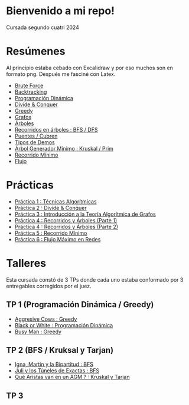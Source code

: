 # Bienvenido a mi repo!
Cursada segundo cuatri 2024

# Resúmenes
Al principio estaba cebado con Excalidraw y por eso muchos son en formato png. Después me fasciné con Latex.
- [Brute Force](https://github.com/ToniusRetonius/Sistemas-Operativos/tree/main/Pr%C3%A1ctica/P6%20-%20Seguridad)
- [Backtracking](https://github.com/ToniusRetonius/AlgoIII/blob/main/Res%C3%BAmenes/2-%20Backtracking.png)
- [Programación Dinámica](https://github.com/ToniusRetonius/AlgoIII/blob/main/Res%C3%BAmenes/3%20-%20Programaci%C3%B3n-din%C3%A1mica.png)
- [Divide & Conquer](https://github.com/ToniusRetonius/AlgoIII/blob/main/Res%C3%BAmenes/4%20-%20D%26C.png)
- [Greedy](https://github.com/ToniusRetonius/AlgoIII/blob/main/Res%C3%BAmenes/5%20-%20Greedy.png)
- [Grafos](https://github.com/ToniusRetonius/AlgoIII/blob/main/Res%C3%BAmenes/6%20-%20Grafos.png)
- [Árboles](https://github.com/ToniusRetonius/AlgoIII/blob/main/Res%C3%BAmenes/7%20-%20%C3%81rboles.png)
- [Recorridos en árboles : BFS / DFS](https://github.com/ToniusRetonius/AlgoIII/blob/main/Res%C3%BAmenes/8%20-%20BFS-DFS.png)
- [Puentes / Cubren](https://github.com/ToniusRetonius/AlgoIII/blob/main/Res%C3%BAmenes/10%20-%20Puentes%20y%20Cubren.png)
- [Tipos de Demos](https://github.com/ToniusRetonius/AlgoIII/blob/main/Res%C3%BAmenes/11%20-%20Demos.png)
- [Árbol Generador Mínimo : Kruskal / Prim](https://github.com/ToniusRetonius/AlgoIII/blob/main/Res%C3%BAmenes/12%20-%20Kruskal%20-%20Prim%20-%20Minimax.png)
- [Recorrido Mínimo](https://github.com/ToniusRetonius/AlgoIII/blob/main/Res%C3%BAmenes/13%20-%20%20Recorrido%20M%C3%ADnimo.pdf)
- [Flujo](https://github.com/ToniusRetonius/AlgoIII/blob/main/Res%C3%BAmenes/14%20-%20Flujo.pdf)

# Prácticas
- [Práctica 1 : Técnicas Algorítmicas](https://github.com/ToniusRetonius/AlgoIII/tree/main/Pr%C3%A1cticas/Pr%C3%A1ctica%201)
- [Práctica 2 : Divide & Conquer](https://github.com/ToniusRetonius/AlgoIII/tree/main/Pr%C3%A1cticas/Pr%C3%A1ctica%202)
- [Práctica 3 : Introducción a la Teoría Algorítmica de Grafos](https://github.com/ToniusRetonius/AlgoIII/tree/main/Pr%C3%A1cticas/Pr%C3%A1ctica%203)
- [Práctica 4 : Recorridos y Árboles (Parte 1)](https://github.com/ToniusRetonius/AlgoIII/tree/main/Pr%C3%A1cticas/Pr%C3%A1ctica%204/Parte%201)
- [Práctica 4 : Recorridos y Árboles (Parte 2)](https://github.com/ToniusRetonius/AlgoIII/tree/main/Pr%C3%A1cticas/Pr%C3%A1ctica%204/Parte%202)
- [Práctica 5 : Recorrido Mínimo](https://github.com/ToniusRetonius/AlgoIII/blob/main/Pr%C3%A1cticas/Pr%C3%A1ctica%205/Pr%C3%A1ctica_Recorridos.pdf)
- [Práctica 6 : Flujo Máximo en Redes](https://github.com/ToniusRetonius/AlgoIII/tree/main/Pr%C3%A1cticas/Pr%C3%A1ctica%206)

# Talleres
Esta cursada constó de 3 TPs donde cada uno estaba conformado por 3 entregables corregidos por el juez.

## TP 1 (Programación Dinámica / Greedy)
- [Aggresive Cows : Greedy](https://github.com/ToniusRetonius/AlgoIII/blob/main/Talleres/Aggresive-cows/aggresivecows.cpp)
- [Black or White : Programación Dinámica](https://github.com/ToniusRetonius/AlgoIII/blob/main/Talleres/Black-or-white/bowpd.cpp)
- [Busy Man : Greedy](https://github.com/ToniusRetonius/AlgoIII/blob/main/Talleres/Busy-man/busymangreedy.cpp)

## TP 2 (BFS / Kruksal y Tarjan)
- [Igna, Martin y la Bipartitud : BFS](https://github.com/ToniusRetonius/AlgoIII/blob/main/Talleres/Igna-Martin-y-la-bipartitud/bipartitos.cpp)
- [Juli y los Túneles de Exactas : BFS](https://github.com/ToniusRetonius/AlgoIII/blob/main/Talleres/Juli-y-los-t%C3%BAneles/tuneles.cpp)
- [Qué Aristas van en un AGM ? : Kruskal y Tarjan](https://github.com/ToniusRetonius/AlgoIII/blob/main/Talleres/Aristas-en-AGM/v5-pasa.cpp)

## TP 3